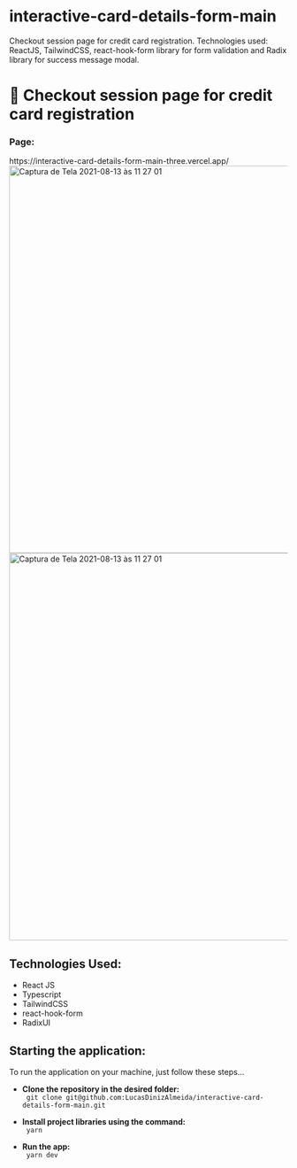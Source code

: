 # interactive-card-details-form-main
Checkout session page for credit card registration. Technologies used: ReactJS, TailwindCSS, react-hook-form library for form validation and Radix library for success message modal.

<h1>🚀 Checkout session page for credit card registration</h1>

<h3>Page:</h3>
<link>https://interactive-card-details-form-main-three.vercel.app/
<img width="700" alt="Captura de Tela 2021-08-13 às 11 27 01" src="https://res.cloudinary.com/dz209s6jk/image/upload/f_auto,q_auto,w_700/Challenges/pdajdev52qxk93tgzssn.jpg">
<img width="700" alt="Captura de Tela 2021-08-13 às 11 27 01" src="https://res.cloudinary.com/dz209s6jk/image/upload/f_auto,q_auto,w_700/Challenges/hy1blsajrol3vn471bd7.jpg">
</link>

<h2>Technologies Used:</h2>
<ul>
      <li>React JS</li>
      <li>Typescript</li>
      <li>TailwindCSS</li>
      <li>react-hook-form</li>
      <li>RadixUI</li>

</ul>

<h2>Starting the application:</h2>
<p>To run the application on your machine, just follow these steps... </p>

   <ul> 
    <li><b>Clone the repository in the desired folder:</li></b>
    <code> git clone git@github.com:LucasDinizAlmeida/interactive-card-details-form-main.git</code>
   </ul>
   <ul> 
    <li><b>Install project libraries using the command:</li></b>
    <code> yarn </code>
   </ul>
    <ul> 
    <li><b>Run the app:</li></b>
    <code> yarn dev </code>
   </ul>
